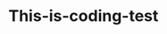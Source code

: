 # This-is-coding-test
      
  
    
 
   
     
         
               
                        
                  
                    
        
                  
            
             
          
      
    
